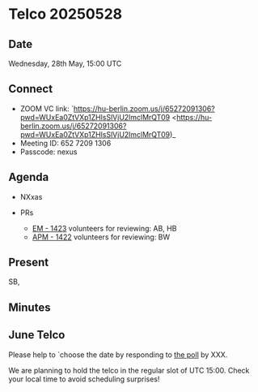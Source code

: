 Telco 20250528
==============

Date
----

Wednesday, 28th May, 15:00 UTC

Connect
-------

- ZOOM VC link: `https://hu-berlin.zoom.us/j/65272091306?pwd=WUxEa0ZtVXp1ZHlsSlVjU2lmclMrQT09 <https://hu-berlin.zoom.us/j/65272091306?pwd=WUxEa0ZtVXp1ZHlsSlVjU2lmclMrQT09)_
- Meeting ID: 652 7209 1306
- Passcode: nexus

Agenda
------

- NXxas
- PRs
  
  - [EM - 1423](https://github.com/nexusformat/definitions/pull/1423)
    volunteers for reviewing: AB, HB
  - [APM - 1422](https://github.com/nexusformat/definitions/pull/1422)
    volunteers for reviewing: BW

Present
-------

SB, 

Minutes
-------


June Telco
----------

Please help to `choose the date by responding to [the poll]() by XXX.

We are planning to hold the telco in the regular slot of UTC 15:00. Check your local time to avoid scheduling surprises!
